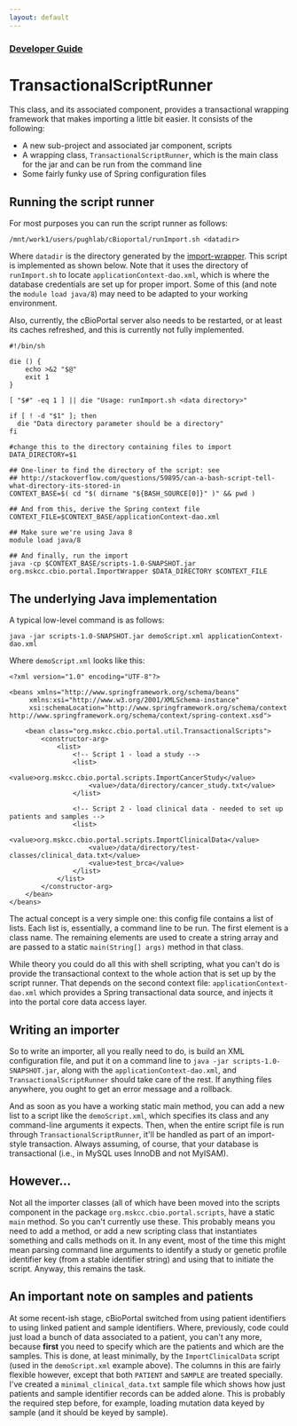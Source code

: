 ```yaml
---
layout: default
---
```


### [Developer Guide](developer-guide.html)

# TransactionalScriptRunner

This class, and its associated component, provides a transactional wrapping framework that makes importing a little bit easier. It consists of the following:

 * A new sub-project and associated jar component, scripts
 * A wrapping class, `TransactionalScriptRunner`, which is the main class for the jar and can be run from the command line
 * Some fairly funky use of Spring configuration files

## Running the script runner

For most purposes you can run the script runner as follows:

```
/mnt/work1/users/pughlab/cBioportal/runImport.sh <datadir>
```

Where `datadir` is the directory generated by the [import-wrapper](import-wrapper.html). This script is implemented as shown below. Note that it uses the directory of `runImport.sh` to locate `applicationContext-dao.xml`, which is where the database credentials are set up for proper import. Some of this (and note the `module load java/8`) may need to be adapted to your working environment. 

Also, currently, the cBioPortal server also needs to be restarted, or at least its caches refreshed, and this is currently not fully implemented.

    #!/bin/sh

    die () {
        echo >&2 "$@"
        exit 1
    }

    [ "$#" -eq 1 ] || die "Usage: runImport.sh <data directory>"

    if [ ! -d "$1" ]; then
      die "Data directory parameter should be a directory"
    fi

    #change this to the directory containing files to import
    DATA_DIRECTORY=$1

    ## One-liner to find the directory of the script: see
    ## http://stackoverflow.com/questions/59895/can-a-bash-script-tell-what-directory-its-stored-in
    CONTEXT_BASE=$( cd "$( dirname "${BASH_SOURCE[0]}" )" && pwd )

    ## And from this, derive the Spring context file
    CONTEXT_FILE=$CONTEXT_BASE/applicationContext-dao.xml

    ## Make sure we're using Java 8
    module load java/8

    ## And finally, run the import
    java -cp $CONTEXT_BASE/scripts-1.0-SNAPSHOT.jar org.mskcc.cbio.portal.ImportWrapper $DATA_DIRECTORY $CONTEXT_FILE


## The underlying Java implementation

A typical low-level command is as follows:

```
java -jar scripts-1.0-SNAPSHOT.jar demoScript.xml applicationContext-dao.xml
```

Where `demoScript.xml` looks like this:

```
<?xml version="1.0" encoding="UTF-8"?>

<beans xmlns="http://www.springframework.org/schema/beans"
     xmlns:xsi="http://www.w3.org/2001/XMLSchema-instance"
     xsi:schemaLocation="http://www.springframework.org/schema/context http://www.springframework.org/schema/context/spring-context.xsd">

    <bean class="org.mskcc.cbio.portal.util.TransactionalScripts">
        <constructor-arg>
            <list>
                <!-- Script 1 - load a study -->
                <list>
                    <value>org.mskcc.cbio.portal.scripts.ImportCancerStudy</value>
                    <value>/data/directory/cancer_study.txt</value>
                </list>

                <!-- Script 2 - load clinical data - needed to set up patients and samples -->
                <list>
                    <value>org.mskcc.cbio.portal.scripts.ImportClinicalData</value>
                    <value>/data/directory/test-classes/clinical_data.txt</value>
                    <value>test_brca</value>
                </list>
            </list>
        </constructor-arg>
    </bean>
</beans>
```

The actual concept is a very simple one: this config file contains a list of lists. Each list is, essentially, a command line to be run. The first element is a class name. The remaining elements are used to create a string array and are passed to a static `main(String[] args)` method in that class.

While theory you could do all this with shell scripting, what you can't do is provide the transactional context to
the whole action that is set up by the script runner. That depends on the second context file: `applicationContext-dao.xml` which provides a Spring transactional data source, and injects it into the portal core data access layer.

## Writing an importer

So to write an importer, all you really need to do, is build an XML configuration file, and put it on a command line to `java -jar scripts-1.0-SNAPSHOT.jar`, along with the `applicationContext-dao.xml`, and `TransactionalScriptRunner` should take care of the rest. If anything files anywhere, you ought to get an error message and a rollback.

And as soon as you have a working static main method, you can add a new list to a script like the `demoScript.xml`, which specifies its class and any command-line arguments it expects. Then, when the entire script file is run through `TransactionalScriptRunner`, it'll be handled as part of an import-style transaction.
Always assuming, of course, that your database is transactional (i.e., in MySQL uses InnoDB and not MyISAM).

## However...

Not all the importer classes (all of which have been moved into the scripts component in the package `org.mskcc.cbio.portal.scripts`, have a static `main` method. So you can't currently use these. This probably means you need to add a method, or add a new scripting class that instantiates something and calls methods on it. In any event, most of the time this might mean parsing command line arguments to identify a study or genetic profile identifier key (from a stable identifier string) and using that to initiate the script. Anyway, this remains the task.

## An important note on samples and patients

At some recent-ish stage, cBioPortal switched from using patient identifiers to using linked patient and sample identifiers. Where, previously, code could just load a bunch of data associated to a patient, you can't any more, because **first** you need to specify which are the patients and which are the samples. This is done, at least minimally, by the `ImportClinicalData` script (used in the `demoScript.xml` example above). The columns in this are fairly flexible however, except that both `PATIENT` and `SAMPLE` are treated specially. I've created a `minimal_clinical_data.txt` sample file which shows how just patients and sample identifier records can be added alone. This is probably the required step before, for example, loading mutation data keyed by sample (and it should be keyed by sample).  
